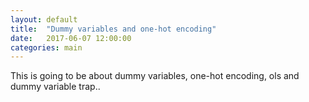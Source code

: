 ```yaml
---
layout: default
title:  "Dummy variables and one-hot encoding"
date:   2017-06-07 12:00:00
categories: main
---
```


This is going to be about dummy variables, one-hot encoding, ols and dummy variable trap..